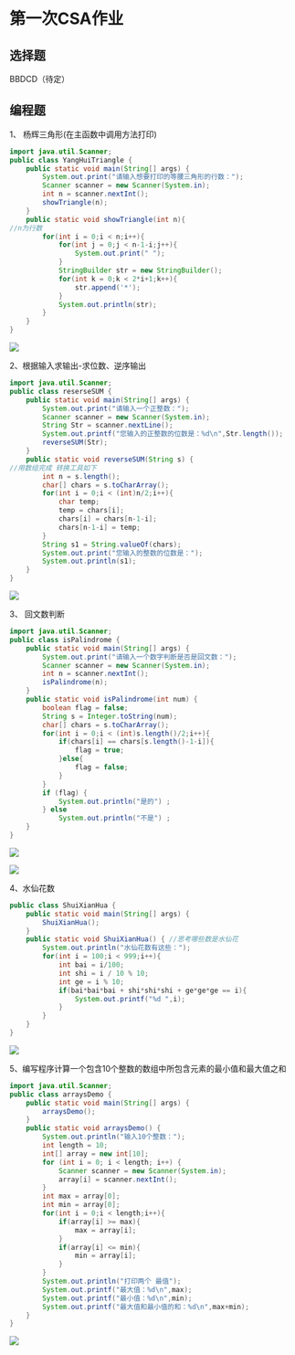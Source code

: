 # 第一次CSA作业

## 选择题

BBDCD（待定）

## 编程题

1、  杨辉三角形(在主函数中调⽤⽅法打印)

```java
import java.util.Scanner;
public class YangHuiTriangle {
    public static void main(String[] args) {
        System.out.print("请输入想要打印的等腰三角形的行数：");
        Scanner scanner = new Scanner(System.in);
        int n = scanner.nextInt();
        showTriangle(n);
    }
    public static void showTriangle(int n){
//n为行数
        for(int i = 0;i < n;i++){
            for(int j = 0;j < n-1-i;j++){
                System.out.print(" ");
            }
            StringBuilder str = new StringBuilder();
            for(int k = 0;k < 2*i+1;k++){
                str.append('*');
            }
            System.out.println(str);
        }
    }
}
```

![](https://github.com/WhiteIsBlank/Picture/assets/116374553/adfefa19-612d-4833-8a61-af116e706d96)

2、根据输入求输出-求位数、逆序输出

```java
import java.util.Scanner;
public class reserseSUM {
    public static void main(String[] args) {
        System.out.print("请输入一个正整数：");
        Scanner scanner = new Scanner(System.in);
        String Str = scanner.nextLine();
        System.out.printf("您输入的正整数的位数是：%d\n",Str.length());
        reverseSUM(Str);
    }
    public static void reverseSUM(String s) {
//用数组完成 转换工具如下
        int n = s.length();
        char[] chars = s.toCharArray();
        for(int i = 0;i < (int)n/2;i++){
            char temp;
            temp = chars[i];
            chars[i] = chars[n-1-i];
            chars[n-1-i] = temp;
        }
        String s1 = String.valueOf(chars);
        System.out.print("您输入的整数的位数是：");
        System.out.println(s1);
    }
}
```

![](https://github.com/WhiteIsBlank/Picture/assets/116374553/98072fc2-7bf9-4285-a98e-378763474893)

3、  回⽂数判断

```java
import java.util.Scanner;
public class isPalindrome {
    public static void main(String[] args) {
        System.out.print("请输入一个数字判断是否是回文数：");
        Scanner scanner = new Scanner(System.in);
        int n = scanner.nextInt();
        isPalindrome(n);
    }
    public static void isPalindrome(int num) {
        boolean flag = false;
        String s = Integer.toString(num);
        char[] chars = s.toCharArray();
        for(int i = 0;i < (int)s.length()/2;i++){
            if(chars[i] == chars[s.length()-1-i]){
                flag = true;
            }else{
                flag = false;
            }
        }
        if (flag) {
            System.out.println("是的") ;
        } else
            System.out.println("不是") ;
    }
}
```

![](https://github.com/WhiteIsBlank/Picture/assets/116374553/774cdf2a-ba04-46d3-9de0-6c29aade2d35)

![](https://github.com/WhiteIsBlank/Picture/assets/116374553/fc180fbb-f3aa-4ab8-a09f-31e885b0d6bc)

4、水仙花数

```java
public class ShuiXianHua {
    public static void main(String[] args) {
        ShuiXianHua();
    }
    public static void ShuiXianHua() { //思考哪些数是水仙花
        System.out.println("水仙花数有这些：");
        for(int i = 100;i < 999;i++){
            int bai = i/100;
            int shi = i / 10 % 10;
            int ge = i % 10;
            if(bai*bai*bai + shi*shi*shi + ge*ge*ge == i){
                System.out.printf("%d ",i);
            }
        }
    }
}
```

![](https://github.com/WhiteIsBlank/Picture/assets/116374553/5f34f1e2-c398-46b3-8bbe-76dd3e005ed7)

5、编写程序计算一个包含10个整数的数组中所包含元素的最小值和最大值之和

```java
import java.util.Scanner;
public class arraysDemo {
    public static void main(String[] args) {
        arraysDemo();
    }
    public static void arraysDemo() {
        System.out.println("输入10个整数：");
        int length = 10;
        int[] array = new int[10];
        for (int i = 0; i < length; i++) {
            Scanner scanner = new Scanner(System.in);
            array[i] = scanner.nextInt();
        }
        int max = array[0];
        int min = array[0];
        for(int i = 0;i < length;i++){
            if(array[i] >= max){
                max = array[i];
            }
            if(array[i] <= min){
                min = array[i];
            }
        }
        System.out.println("打印两个 最值");
        System.out.printf("最大值：%d\n",max);
        System.out.printf("最小值：%d\n",min);
        System.out.printf("最大值和最小值的和：%d\n",max+min);
    }
}
```

![](https://github.com/WhiteIsBlank/Picture/assets/116374553/031a4f91-0875-4bdc-889a-c3e45de70070)